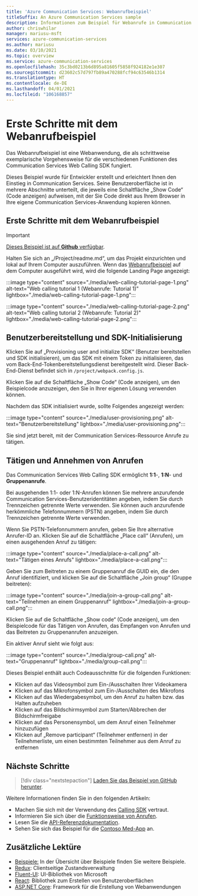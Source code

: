 ```yaml
---
title: 'Azure Communication Services: Webanrufbeispiel'
titleSuffix: An Azure Communication Services sample
description: Informationen zum Beispiel für Webanrufe in Communication Services
author: chriswhilar
manager: mariusu-msft
services: azure-communication-services
ms.author: mariusu
ms.date: 03/10/2021
ms.topic: overview
ms.service: azure-communication-services
ms.openlocfilehash: 35c3bd0213b6d895a81605f5858f924182e1e307
ms.sourcegitcommit: d23602c57d797fb89a470288fcf94c63546b1314
ms.translationtype: HT
ms.contentlocale: de-DE
ms.lasthandoff: 04/01/2021
ms.locfileid: "106168857"
---
```

# <a name="get-started-with-the-web-calling-sample"></a>Erste Schritte mit dem Webanrufbeispiel

Das Webanrufbeispiel ist eine Webanwendung, die als schrittweise exemplarische Vorgehensweise für die verschiedenen Funktionen des Communication Services Web Calling SDK fungiert.

Dieses Beispiel wurde für Entwickler erstellt und erleichtert Ihnen den Einstieg in Communication Services. Seine Benutzeroberfläche ist in mehrere Abschnitte unterteilt, die jeweils eine Schaltfläche „Show Code“ (Code anzeigen) aufweisen, mit der Sie Code direkt aus Ihrem Browser in Ihre eigene Communication Services-Anwendung kopieren können.

## <a name="get-started-with-the-web-calling-sample"></a>Erste Schritte mit dem Webanrufbeispiel

> [!IMPORTANT]
> [Dieses Beispiel ist auf **Github** verfügbar](https://github.com/Azure-Samples/communication-services-web-calling-tutorial/).

Halten Sie sich an „/Project/readme.md“, um das Projekt einzurichten und lokal auf Ihrem Computer auszuführen.
Wenn das [Webanrufbeispiel](https://github.com/Azure-Samples/communication-services-web-calling-tutorial) auf dem Computer ausgeführt wird, wird die folgende Landing Page angezeigt:

:::image type="content" source="./media/web-calling-tutorial-page-1.png" alt-text="Web calling tutorial 1 (Webanrufe: Tutorial 1)" lightbox="./media/web-calling-tutorial-page-1.png":::

:::image type="content" source="./media/web-calling-tutorial-page-2.png" alt-text="Web calling tutorial 2 (Webanrufe: Tutorial 2)" lightbox="./media/web-calling-tutorial-page-2.png":::

## <a name="user-provisioning-and-sdk-initialization"></a>Benutzerbereitstellung und SDK-Initialisierung

Klicken Sie auf „Provisioning user and initialize SDK“ (Benutzer bereitstellen und SDK initialisieren), um das SDK mit einem Token zu initialisieren, das vom Back-End-Tokenbereitstellungsdienst bereitgestellt wird. Dieser Back-End-Dienst befindet sich in `/project/webpack.config.js`.

Klicken Sie auf die Schaltfläche „Show Code“ (Code anzeigen), um den Beispielcode anzuzeigen, den Sie in Ihrer eigenen Lösung verwenden können.

Nachdem das SDK initialisiert wurde, sollte Folgendes angezeigt werden:

:::image type="content" source="./media/user-provisioning.png" alt-text="Benutzerbereitstellung" lightbox="./media/user-provisioning.png":::

Sie sind jetzt bereit, mit der Communication Services-Ressource Anrufe zu tätigen.

## <a name="placing-and-receiving-calls"></a>Tätigen und Annehmen von Anrufen

Das Communication Services Web Calling SDK ermöglicht **1:1**-, **1:N**- und **Gruppenanrufe**.

Bei ausgehenden 1:1- oder 1:N-Anrufen können Sie mehrere anzurufende Communication Services-Benutzeridentitäten angeben, indem Sie durch Trennzeichen getrennte Werte verwenden. Sie können auch anzurufende herkömmliche Telefonnummern (PSTN) angeben, indem Sie durch Trennzeichen getrennte Werte verwenden.

Wenn Sie PSTN-Telefonnummern anrufen, geben Sie Ihre alternative Anrufer-ID an. Klicken Sie auf die Schaltfläche „Place call“ (Anrufen), um einen ausgehenden Anruf zu tätigen:

:::image type="content" source="./media/place-a-call.png" alt-text="Tätigen eines Anrufs" lightbox="./media/place-a-call.png":::

Geben Sie zum Beitreten zu einem Gruppenanruf die GUID ein, die den Anruf identifiziert, und klicken Sie auf die Schaltfläche „Join group“ (Gruppe beitreten):

:::image type="content" source="./media/join-a-group-call.png" alt-text="Teilnehmen an einem Gruppenanruf" lightbox="./media/join-a-group-call.png":::

Klicken Sie auf die Schaltfläche „Show code“ (Code anzeigen), um den Beispielcode für das Tätigen von Anrufen, das Empfangen von Anrufen und das Beitreten zu Gruppenanrufen anzuzeigen.

Ein aktiver Anruf sieht wie folgt aus:

:::image type="content" source="./media/group-call.png" alt-text="Gruppenanruf" lightbox="./media/group-call.png":::

Dieses Beispiel enthält auch Codeausschnitte für die folgenden Funktionen:

  - Klicken auf das Videosymbol zum Ein-/Ausschalten Ihrer Videokamera
  - Klicken auf das Mikrofonsymbol zum Ein-/Ausschalten des Mikrofons
  - Klicken auf das Wiedergabesymbol, um den Anruf zu halten bzw. das Halten aufzuheben
  - Klicken auf das Bildschirmsymbol zum Starten/Abbrechen der Bildschirmfreigabe
  - Klicken auf das Personensymbol, um dem Anruf einen Teilnehmer hinzuzufügen
  - Klicken auf „Remove participant“ (Teilnehmer entfernen) in der Teilnehmerliste, um einen bestimmten Teilnehmer aus dem Anruf zu entfernen


## <a name="next-steps"></a>Nächste Schritte

>[!div class="nextstepaction"]
>[Laden Sie das Beispiel von GitHub herunter](https://github.com/Azure-Samples/communication-services-web-calling-tutorial/).

Weitere Informationen finden Sie in den folgenden Artikeln:

- Machen Sie sich mit der Verwendung des [Calling SDK](../quickstarts/voice-video-calling/calling-client-samples.md) vertraut.
- Informieren Sie sich über die [Funktionsweise von Anrufen](../concepts/voice-video-calling/about-call-types.md).
- Lesen Sie die [API-Referenzdokumentation](/javascript/api/azure-communication-services/@azure/communication-calling/).
- Sehen Sie sich das Beispiel für die [Contoso Med-App](https://github.com/Azure-Samples/communication-services-contoso-med-app) an.

## <a name="additional-reading"></a>Zusätzliche Lektüre

- [Beispiele:](./overview.md) In der Übersicht über Beispiele finden Sie weitere Beispiele.
- [Redux](https://redux.js.org/): Clientseitige Zustandsverwaltung
- [Fluent-UI](https://aka.ms/fluent-ui): UI-Bibliothek von Microsoft
- [React](https://reactjs.org/): Bibliothek zum Erstellen von Benutzeroberflächen
- [ASP.NET Core](/aspnet/core/introduction-to-aspnet-core?preserve-view=true&view=aspnetcore-3.1): Framework für die Erstellung von Webanwendungen
